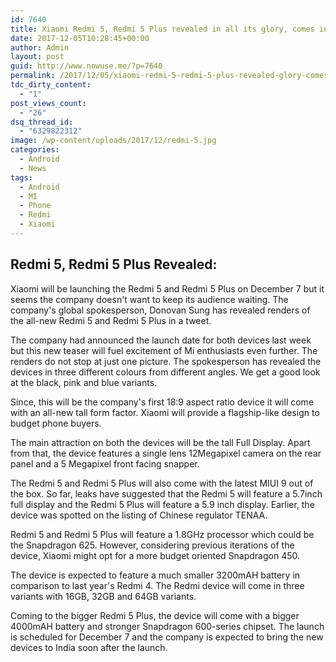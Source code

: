 ```yaml
---
id: 7640
title: Xiaomi Redmi 5, Redmi 5 Plus revealed in all its glory, comes in three colours
date: 2017-12-05T10:28:45+00:00
author: Admin
layout: post
guid: http://www.nowuse.me/?p=7640
permalink: /2017/12/05/xiaomi-redmi-5-redmi-5-plus-revealed-glory-comes-three-colours/
tdc_dirty_content:
  - "1"
post_views_count:
  - "26"
dsq_thread_id:
  - "6329822312"
image: /wp-content/uploads/2017/12/redmi-5.jpg
categories:
  - Android
  - News
tags:
  - Android
  - MI
  - Phone
  - Redmi
  - Xiaomi
---
```

<h2>Redmi 5, Redmi 5 Plus Revealed:</h2>
<span class="dropcap dropcap3">X</span>iaomi will be launching the Redmi 5 and Redmi 5 Plus on December 7 but it seems the company doesn't want to keep its audience waiting. The company's global spokesperson, Donovan Sung has revealed renders of the all-new Redmi 5 and Redmi 5 Plus in a tweet.

The company had announced the launch date for both devices last week but this new teaser will fuel excitement of Mi enthusiasts even further.
The renders do not stop at just one picture. The spokesperson has revealed the devices in three different colours from different angles. We get a good look at the black, pink and blue variants.

Since, this will be the company's first 18:9 aspect ratio device it will come with an all-new tall form factor. Xiaomi will provide a flagship-like design to budget phone buyers.

The main attraction on both the devices will be the tall Full Display. Apart from that, the device features a single lens 12Megapixel camera on the rear panel and a 5 Megapixel front facing snapper.

The Redmi 5 and Redmi 5 Plus will also come with the latest MIUI 9 out of the box. So far, leaks have suggested that the Redmi 5 will feature a 5.7inch full display and the Redmi 5 Plus will feature a 5.9 inch display. Earlier, the device was spotted on the listing of Chinese regulator TENAA.

Redmi 5 and Redmi 5 Plus will feature a 1.8GHz processor which could be the Snapdragon 625. However, considering previous iterations of the device, Xiaomi might opt for a more budget oriented Snapdragon 450.

The device is expected to feature a much smaller 3200mAH battery in comparison to last year's Redmi 4. The Redmi device will come in three variants with 16GB, 32GB and 64GB variants.

Coming to the bigger Redmi 5 Plus, the device will come with a bigger 4000mAH battery and stronger Snapdragon 600-series chipset.
The launch is scheduled for December 7 and the company is expected to bring the new devices to India soon after the launch.